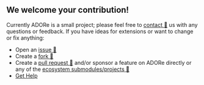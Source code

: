 <!--
********************************************************************************
* Copyright (C) 2017-2020 German Aerospace Center (DLR). 
* Eclipse ADORe, Automated Driving Open Research https://eclipse.org/adore
*
* This program and the accompanying materials are made available under the 
* terms of the Eclipse Public License 2.0 which is available at
* http://www.eclipse.org/legal/epl-2.0.
*
* SPDX-License-Identifier: EPL-2.0 
********************************************************************************
-->
## We welcome your contribution!
Currently ADORe is a small project; please feel free to 
[contact 🔗](../contact.md) us with any questions or feedback.
If you have ideas for extensions or want to change or fix anything:

 - Open an [issue 🔗](https://github.com/eclipse/adore/issues)
 - Create a [fork 🔗](https://github.com/eclipse/adore/fork)
 - Create a [pull request 🔗](https://github.com/eclipse/adore/pulls) and/or 
   sponsor a feature on ADORe directly or any of the 
   [ecosystem submodules/projects 🔗](../adore_status.md)
 - [Get Help](../getting_help.md)
